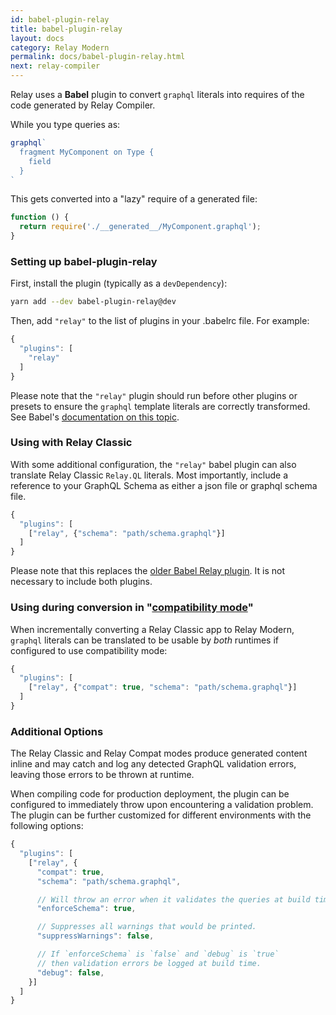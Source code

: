```yaml
---
id: babel-plugin-relay
title: babel-plugin-relay
layout: docs
category: Relay Modern
permalink: docs/babel-plugin-relay.html
next: relay-compiler
---
```


Relay uses a **Babel** plugin to convert `graphql` literals into requires of
the code generated by Relay Compiler.

While you type queries as:

```javascript
graphql`
  fragment MyComponent on Type {
    field
  }
`
```

This gets converted into a "lazy" require of a generated file:

```javascript
function () {
  return require('./__generated__/MyComponent.graphql');
}
```


### Setting up babel-plugin-relay

First, install the plugin (typically as a `devDependency`):

```sh
yarn add --dev babel-plugin-relay@dev
```

Then, add `"relay"` to the list of plugins in your .babelrc file. For example:

```javascript
{
  "plugins": [
    "relay"
  ]
}
```

Please note that the `"relay"` plugin should run before other plugins or
presets to ensure the `graphql` template literals are correctly transformed. See
Babel's [documentation on this topic](https://babeljs.io/docs/plugins/#plugin-preset-ordering).


### Using with Relay Classic

With some additional configuration, the `"relay"` babel plugin can also translate
Relay Classic `Relay.QL` literals. Most importantly, include a reference to your GraphQL Schema as either a json file or graphql schema file.

```javascript
{
  "plugins": [
    ["relay", {"schema": "path/schema.graphql"}]
  ]
}
```

Please note that this replaces the [older Babel Relay plugin](./guides-babel-plugin.html). It is not necessary to include both plugins.


### Using during conversion in "[compatibility mode](https://facebook.github.io/relay/docs/relay-compat.html)"

When incrementally converting a Relay Classic app to Relay Modern, `graphql`
literals can be translated to be usable by *both* runtimes if configured to use
compatibility mode:

```javascript
{
  "plugins": [
    ["relay", {"compat": true, "schema": "path/schema.graphql"}]
  ]
}
```



### Additional Options

The Relay Classic and Relay Compat modes produce generated content inline and may
catch and log any detected GraphQL validation errors, leaving those errors to be
thrown at runtime.

When compiling code for production deployment, the plugin can be configured to immediately throw upon encountering a validation problem. The plugin can be further customized for different environments with the following options:

```javascript
{
  "plugins": [
    ["relay", {
      "compat": true,
      "schema": "path/schema.graphql",

      // Will throw an error when it validates the queries at build time.
      "enforceSchema": true,

      // Suppresses all warnings that would be printed.
      "suppressWarnings": false,

      // If `enforceSchema` is `false` and `debug` is `true`
      // then validation errors be logged at build time.
      "debug": false,
    }]
  ]
}
```
